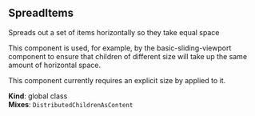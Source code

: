 <a name="SpreadItems"></a>
## SpreadItems
Spreads out a set of items horizontally so they take equal space

This component is used, for example, by the basic-sliding-viewport component
to ensure that children of different size will take up the same amount of
horizontal space.

This component currently requires an explicit size by applied to it.

**Kind**: global class  
**Mixes**: <code>DistributedChildrenAsContent</code>  
